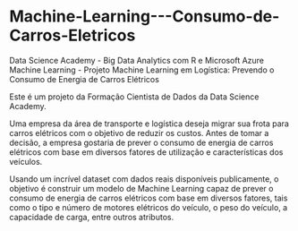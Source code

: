 # Machine-Learning---Consumo-de-Carros-Eletricos
Data Science Academy - Big Data Analytics com R e Microsoft Azure Machine Learning  - Projeto Machine Learning em Logística: Prevendo o Consumo de Energia de  Carros Elétricos

Este é um projeto da Formação Cientista de Dados da Data Science Academy.

Uma empresa da área de transporte e logística deseja migrar sua frota para carros elétricos com o objetivo de reduzir os custos.
Antes de tomar a decisão, a empresa gostaria de prever o consumo de energia de carros elétricos com base em diversos fatores de utilização e características dos veículos. 

Usando um incrível dataset com dados reais disponíveis publicamente, o objetivo é construir um modelo de Machine Learning capaz de prever o consumo de energia de carros elétricos com base em diversos fatores, tais como o tipo e número de motores elétricos do veículo, o peso do veículo, a capacidade de carga, entre outros atributos.
